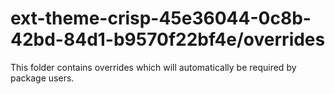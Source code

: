 # ext-theme-crisp-45e36044-0c8b-42bd-84d1-b9570f22bf4e/overrides

This folder contains overrides which will automatically be required by package users.
